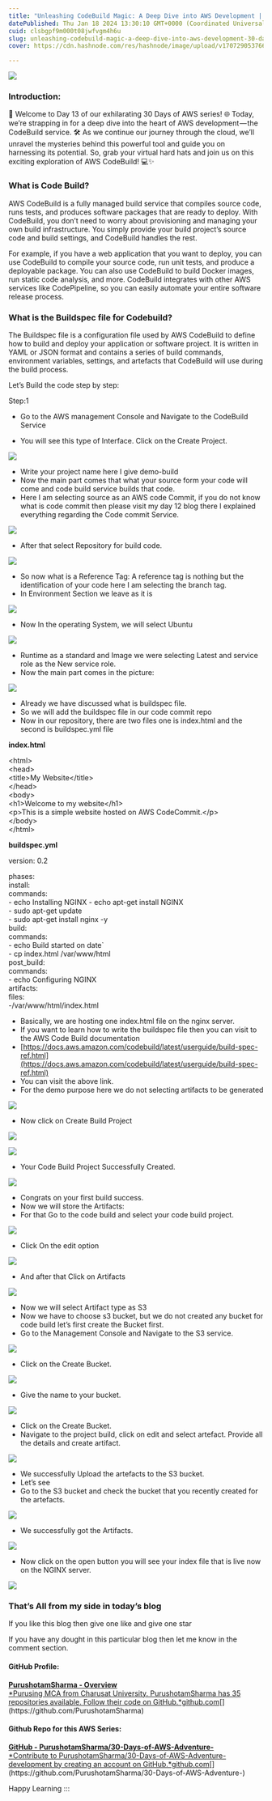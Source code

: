 ```yaml
---
title: "Unleashing CodeBuild Magic: A Deep Dive into AWS Development | 30 Days of AWS — Day 13" 🚀💻"
datePublished: Thu Jan 18 2024 13:30:10 GMT+0000 (Coordinated Universal Time)
cuid: clsbgpf9m000t08jwfvgm4h6u
slug: unleashing-codebuild-magic-a-deep-dive-into-aws-development-30-days-of-aws-day-13-9b1793bfc00e
cover: https://cdn.hashnode.com/res/hashnode/image/upload/v1707290537660/fcc60cca-fc6b-4d30-b35b-43a66e11ce4a.png

---
```


![](https://cdn.hashnode.com/res/hashnode/image/upload/v1707290506061/88823f60-7083-4731-98a7-37f7ade1224c.png)

### Introduction:

🚀 Welcome to Day 13 of our exhilarating 30 Days of AWS series! 🌐 Today, we’re strapping in for a deep dive into the heart of AWS development — the CodeBuild service. 🛠️ As we continue our journey through the cloud, we’ll unravel the mysteries behind this powerful tool and guide you on harnessing its potential. So, grab your virtual hard hats and join us on this exciting exploration of AWS CodeBuild! 💻✨

### What is Code Build?

AWS CodeBuild is a fully managed build service that compiles source code, runs tests, and produces software packages that are ready to deploy. With CodeBuild, you don’t need to worry about provisioning and managing your own build infrastructure. You simply provide your build project’s source code and build settings, and CodeBuild handles the rest.

For example, if you have a web application that you want to deploy, you can use CodeBuild to compile your source code, run unit tests, and produce a deployable package. You can also use CodeBuild to build Docker images, run static code analysis, and more. CodeBuild integrates with other AWS services like CodePipeline, so you can easily automate your entire software release process.

### What is the Buildspec file for Codebuild?

The Buildspec file is a configuration file used by AWS CodeBuild to define how to build and deploy your application or software project. It is written in YAML or JSON format and contains a series of build commands, environment variables, settings, and artefacts that CodeBuild will use during the build process.

Let’s Build the code step by step:

Step:1

*   Go to the AWS management Console and Navigate to the CodeBuild Service

*   You will see this type of Interface. Click on the Create Project.

![](https://cdn.hashnode.com/res/hashnode/image/upload/v1707290507957/a2f6eb5a-25ff-4514-a976-7df07ac21853.png)

*   Write your project name here I give demo-build
*   Now the main part comes that what your source form your code will come and code build service builds that code.
*   Here I am selecting source as an AWS code Commit, if you do not know what is code commit then please visit my day 12 blog there I explained everything regarding the Code commit Service.

![](https://cdn.hashnode.com/res/hashnode/image/upload/v1707290509761/ee12732b-4197-4076-8695-b66eb9408d43.png)

*   After that select Repository for build code.

![](https://cdn.hashnode.com/res/hashnode/image/upload/v1707290511178/d173db07-ddab-4e45-895d-876648d752bd.png)

*   So now what is a Reference Tag: A reference tag is nothing but the identification of your code here I am selecting the branch tag.
*   In Environment Section we leave as it is

![](https://cdn.hashnode.com/res/hashnode/image/upload/v1707290512463/341efbaf-3156-47fc-91f8-282d684d40f5.png)

*   Now In the operating System, we will select Ubuntu

![](https://cdn.hashnode.com/res/hashnode/image/upload/v1707290513960/abdb9953-29fb-4c10-a0f0-7e152d5fa495.png)

*   Runtime as a standard and Image we were selecting Latest and service role as the New service role.
*   Now the main part comes in the picture:

![](https://cdn.hashnode.com/res/hashnode/image/upload/v1707290515513/28433b85-6364-40c7-9403-d51df027b0de.png)

*   Already we have discussed what is buildspec file.
*   So we will add the buildspec file in our code commit repo
*   Now in our repository, there are two files one is index.html and the second is buildspec.yml file

**index.html**

<html\>  
  <head\>  
    <title\>My Website</title\>  
  </head\>  
  <body\>  
    <h1\>Welcome to my website</h1\>  
    <p\>This is a simple website hosted on AWS CodeCommit.</p\>  
  </body\>  
</html\>

**buildspec.yml**

version: 0.2  
  
phases:  
  install:  
    commands:  
      \- echo Installing NGINX \- echo apt-get install NGINX  
      \- sudo apt-get update  
      \- sudo apt-get install nginx \-y  
   build:  
    commands:  
      \- echo Build started on date\`  
      \- cp index.html /var/www/html  
  post\_build:  
    commands:  
      \- echo Configuring NGINX  
artifacts:  
  files:  
    \-/var/www/html/index.html

*   Basically, we are hosting one index.html file on the nginx server.
*   If you want to learn how to write the buildspec file then you can visit to the AWS Code Build documentation
*   [https://docs.aws.amazon.com/codebuild/latest/userguide/build-spec-ref.html](https://docs.aws.amazon.com/codebuild/latest/userguide/build-spec-ref.html)
*   You can visit the above link.
*   For the demo purpose here we do not selecting artifacts to be generated

![](https://cdn.hashnode.com/res/hashnode/image/upload/v1707290517030/6a2ffd50-544e-4a8e-a10c-ecaec16f46ce.png)

*   Now click on Create Build Project

![](https://cdn.hashnode.com/res/hashnode/image/upload/v1707290518321/329a5e9b-6923-4169-a577-07af99671239.png)

![](https://cdn.hashnode.com/res/hashnode/image/upload/v1707290519549/d824e273-76bb-4e2f-8339-5a83da0a93a8.png)

*   Your Code Build Project Successfully Created.

![](https://cdn.hashnode.com/res/hashnode/image/upload/v1707290520926/df9c6331-3c42-46da-ba14-005c54fc0b35.png)

*   Congrats on your first build success.
*   Now we will store the Artifacts:
*   For that Go to the code build and select your code build project.

![](https://cdn.hashnode.com/res/hashnode/image/upload/v1707290522530/533fb57c-7049-4114-9973-f01d6c0bbf29.png)

*   Click On the edit option

![](https://cdn.hashnode.com/res/hashnode/image/upload/v1707290524183/2c04c0dd-2468-4783-9925-87c18195071b.png)

*   And after that Click on Artifacts

![](https://cdn.hashnode.com/res/hashnode/image/upload/v1707290525731/710f1693-960c-48a1-8023-b9c7974bf446.png)

*   Now we will select Artifact type as S3
*   Now we have to choose s3 bucket, but we do not created any bucket for code build let’s first create the Bucket first.
*   Go to the Management Console and Navigate to the S3 service.

![](https://cdn.hashnode.com/res/hashnode/image/upload/v1707290527527/4758dff6-913e-46b3-a73e-fb693e6d5f07.png)

*   Click on the Create Bucket.

![](https://cdn.hashnode.com/res/hashnode/image/upload/v1707290528947/a99ce734-74e0-428f-bea7-4586e8f593ae.png)

*   Give the name to your bucket.

![](https://cdn.hashnode.com/res/hashnode/image/upload/v1707290530364/293a0685-bbcb-47bd-b0b1-bd3982aedc4b.png)

*   Click on the Create Bucket.
*   Navigate to the project build, click on edit and select artefact. Provide all the details and create artifact.

![](https://cdn.hashnode.com/res/hashnode/image/upload/v1707290531870/9647baa2-047c-4a1f-ae8a-10dc4ae68ac2.png)

*   We successfully Upload the artefacts to the S3 bucket.
*   Let’s see
*   Go to the S3 bucket and check the bucket that you recently created for the artefacts.

![](https://cdn.hashnode.com/res/hashnode/image/upload/v1707290533324/1fc74923-d326-4ef6-9755-e465028159f5.png)

*   We successfully got the Artifacts.

![](https://cdn.hashnode.com/res/hashnode/image/upload/v1707290534788/facafd5c-ed50-446c-af2b-8758c19a6dc7.png)

*   Now click on the open button you will see your index file that is live now on the NGINX server.

![](https://cdn.hashnode.com/res/hashnode/image/upload/v1707290536240/440b849b-6e15-46d3-9c18-3e9a555fb224.png)

### That’s All from my side in today’s blog

If you like this blog then give one like and give one star

If you have any dought in this particular blog then let me know in the comment section.

#### GitHub Profile:

[**PurushotamSharma - Overview**  
*Purusing MCA from Charusat University. PurushotamSharma has 35 repositories available. Follow their code on GitHub.*github.com](https://github.com/PurushotamSharma "https://github.com/PurushotamSharma")[](https://github.com/PurushotamSharma)

#### Github Repo for this AWS Series:

[**GitHub - PurushotamSharma/30-Days-of-AWS-Adventure-**  
*Contribute to PurushotamSharma/30-Days-of-AWS-Adventure- development by creating an account on GitHub.*github.com](https://github.com/PurushotamSharma/30-Days-of-AWS-Adventure- "https://github.com/PurushotamSharma/30-Days-of-AWS-Adventure-")[](https://github.com/PurushotamSharma/30-Days-of-AWS-Adventure-)

Happy Learning :::